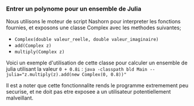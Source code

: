 ### Entrer un polynome pour un ensemble de Julia
Nous utilisons le moteur de script Nashorn pour interpreter les fonctions fournies,
et exposons une classe Complex avec les methodes suivantes;
 - `Complex(double valeur_reelle, double valeur_imaginaire)`
 - `add(Complex z)`
 - `multiply(Complex z)`

Voici un exemple d'utilisation de cette classe pour calculer un ensemble de julia utilisant
la valeur `0 + 0.8i` : `java -classpath bld Main --julia="z.multiply(z).add(new Complex(0, 0.8))"`

Il est a noter que cette fonctionnalite rends le programme extremement peu securise, et ne doit pas etre exposee a un utilisateur potentiellement malveillant.

